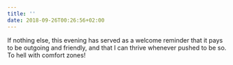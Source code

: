 ```yaml
---
title: ''
date: 2018-09-26T00:26:56+02:00
---
```

If nothing else, this evening has served as a welcome reminder that it pays to be outgoing and friendly, and that I can thrive whenever pushed to be so. To hell with comfort zones!
